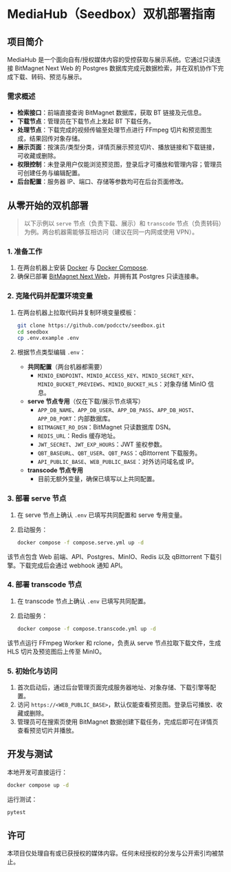 # MediaHub（Seedbox）双机部署指南

## 项目简介

MediaHub 是一个面向自有/授权媒体内容的受控获取与展示系统。它通过只读连接 BitMagnet Next Web 的 Postgres 数据库完成元数据检索，并在双机协作下完成下载、转码、预览与展示。

### 需求概述

- **检索接口**：前端直接查询 BitMagnet 数据库，获取 BT 链接及元信息。
- **下载节点**：管理员在下载节点上发起 BT 下载任务。
- **处理节点**：下载完成的视频传输至处理节点进行 FFmpeg 切片和预览图生成，结果回传对象存储。
- **展示页面**：按演员/类型分类，详情页展示预览切片、播放链接和下载链接，可收藏或删除。
- **权限控制**：未登录用户仅能浏览预览图，登录后才可播放和管理内容；管理员可创建任务与编辑配置。
- **后台配置**：服务器 IP、端口、存储等参数均可在后台页面修改。

## 从零开始的双机部署

> 以下示例以 `serve` 节点（负责下载、展示）和 `transcode` 节点（负责转码）为例。两台机器需能够互相访问（建议在同一内网或使用 VPN）。

### 1. 准备工作

1. 在两台机器上安装 [Docker](https://docs.docker.com/engine/install/) 与 [Docker Compose](https://docs.docker.com/compose/install/).
2. 确保已部署 [BitMagnet Next Web](https://github.com/journey-ad/Bitmagnet-Next-Web)，并拥有其 Postgres 只读连接串。

### 2. 克隆代码并配置环境变量

1. 在两台机器上拉取代码并复制环境变量模板：

    ```bash
    git clone https://github.com/podcctv/seedbox.git
    cd seedbox
    cp .env.example .env
    ```

2. 根据节点类型编辑 `.env`：

    - **共同配置**（两台机器都需要）
      - `MINIO_ENDPOINT`、`MINIO_ACCESS_KEY`、`MINIO_SECRET_KEY`、`MINIO_BUCKET_PREVIEWS`、`MINIO_BUCKET_HLS`：对象存储 MinIO 信息。
    - **serve 节点专用**（仅在下载/展示节点填写）
      - `APP_DB_NAME`、`APP_DB_USER`、`APP_DB_PASS`、`APP_DB_HOST`、`APP_DB_PORT`：内部数据库。
      - `BITMAGNET_RO_DSN`：BitMagnet 只读数据库 DSN。
      - `REDIS_URL`：Redis 缓存地址。
      - `JWT_SECRET`、`JWT_EXP_HOURS`：JWT 鉴权参数。
      - `QBT_BASEURL`、`QBT_USER`、`QBT_PASS`：qBittorrent 下载服务。
      - `API_PUBLIC_BASE`、`WEB_PUBLIC_BASE`：对外访问域名或 IP。
    - **transcode 节点专用**
      - 目前无额外变量，确保已填写以上共同配置。

### 3. 部署 serve 节点

1. 在 serve 节点上确认 `.env` 已填写共同配置和 serve 专用变量。
2. 启动服务：

    ```bash
    docker compose -f compose.serve.yml up -d
    ```

该节点包含 Web 前端、API、Postgres、MinIO、Redis 以及 qBittorrent 下载引擎。下载完成后会通过 webhook 通知 API。

### 4. 部署 transcode 节点

1. 在 transcode 节点上确认 `.env` 已填写共同配置。
2. 启动服务：

    ```bash
    docker compose -f compose.transcode.yml up -d
    ```

该节点运行 FFmpeg Worker 和 rclone，负责从 serve 节点拉取下载文件，生成 HLS 切片及预览图后上传至 MinIO。

### 5. 初始化与访问

1. 首次启动后，通过后台管理页面完成服务器地址、对象存储、下载引擎等配置。
2. 访问 `https://<WEB_PUBLIC_BASE>`，默认仅能查看预览图。登录后可播放、收藏或删除。
3. 管理员可在搜索页使用 BitMagnet 数据创建下载任务，完成后即可在详情页查看预览切片并播放。

## 开发与测试

本地开发可直接运行：

```bash
docker compose up -d
```

运行测试：

```bash
pytest
```

## 许可

本项目仅处理自有或已获授权的媒体内容。任何未经授权的分发与公开索引均被禁止。

